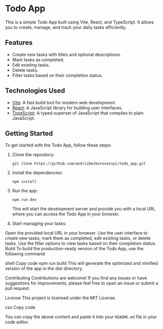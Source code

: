 # Todo App

This is a simple Todo App built using Vite, React, and TypeScript. It allows you to create, manage, and track your daily tasks efficiently.

## Features

- Create new tasks with titles and optional descriptions.
- Mark tasks as completed.
- Edit existing tasks.
- Delete tasks.
- Filter tasks based on their completion status.

## Technologies Used

- [Vite](https://vitejs.dev/): A fast build tool for modern web development.
- [React](https://reactjs.org/): A JavaScript library for building user interfaces.
- [TypeScript](https://www.typescriptlang.org/): A typed superset of JavaScript that compiles to plain JavaScript.

## Getting Started

To get started with the Todo App, follow these steps:

1. Clone the repository:

   ```
   git clone https://github.com/andriibezkorovainyi/todo_app.git
    ```
2. Install the dependencies:
   ```
   npm install
   ```
3. Run the app:
   ```
   npm run dev
   ```
   This will start the development server and provide you with a local URL where you can access the Todo App in your browser.

4. Start managing your tasks:

Open the provided local URL in your browser.
Use the user interface to create new tasks, mark them as completed, edit existing tasks, or delete tasks.
Use the filter options to view tasks based on their completion status.
Build
To build the production-ready version of the Todo App, use the following command:

shell
Copy code
npm run build
This will generate the optimized and minified version of the app in the dist directory.

Contributing
Contributions are welcome! If you find any issues or have suggestions for improvements, please feel free to open an issue or submit a pull request.

License
This project is licensed under the MIT License.

css
Copy code

You can copy the above content and paste it into your `README.md` file in your code editor.
